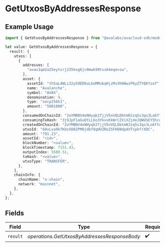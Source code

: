 # GetUtxosByAddressesResponse

## Example Usage

```typescript
import { GetUtxosByAddressesResponse } from "@avalabs/avacloud-sdk/models/operations";

let value: GetUtxosByAddressesResponse = {
  result: {
    utxos: [
      {
        addresses: [
          "avax1qm2a25eytsrj235hxg6jc0mwk99tss64eqevsw",
        ],
        asset: {
          assetId: "th5aLdWLi32yS9ED6uLGoMMubqHjzMsXhKWwzP6yZTYQKYzof",
          name: "Avalanche",
          symbol: "AVAX",
          denomination: 9,
          type: "secp256k1",
          amount: "5001000",
        },
        consumedOnChainId: "2oYMBNV4eNHyqk2fjjV5nVQLDbtmNJzq5s3qs3Lo6ftnC6FByM",
        consumingTxHash: "3j9JpF1aGuQtLLbo3YkvvKkWrCZViXZjdeJQWUSEY5hcqUn2c",
        createdOnChainId: "2oYMBNV4eNHyqk2fjjV5nVQLDbtmNJzq5s3qs3Lo6ftnC6FByM",
        utxoId: "68vLva9kfKUsX88ZPM8jdbf8qHUZRoZSFH6NdpAVTspkfrXDC",
        amount: "791.23",
        assetId: "<id>",
        blockNumber: "<value>",
        blockTimestamp: 7151.43,
        outputIndex: 5580.51,
        txHash: "<value>",
        utxoType: "TRANSFER",
      },
    ],
    chainInfo: {
      chainName: "x-chain",
      network: "mainnet",
    },
  },
};
```

## Fields

| Field                                        | Type                                         | Required                                     | Description                                  |
| -------------------------------------------- | -------------------------------------------- | -------------------------------------------- | -------------------------------------------- |
| `result`                                     | *operations.GetUtxosByAddressesResponseBody* | :heavy_check_mark:                           | N/A                                          |